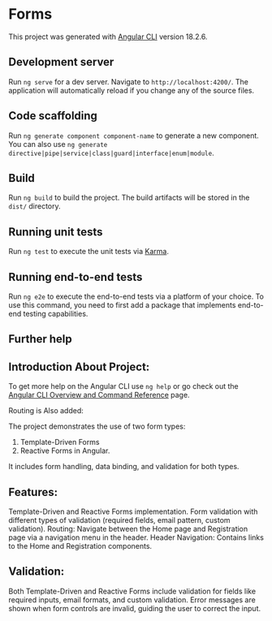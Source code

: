 # Forms

This project was generated with [Angular CLI](https://github.com/angular/angular-cli) version 18.2.6.

## Development server

Run `ng serve` for a dev server. Navigate to `http://localhost:4200/`. The application will automatically reload if you change any of the source files.

## Code scaffolding

Run `ng generate component component-name` to generate a new component. You can also use `ng generate directive|pipe|service|class|guard|interface|enum|module`.

## Build

Run `ng build` to build the project. The build artifacts will be stored in the `dist/` directory.

## Running unit tests

Run `ng test` to execute the unit tests via [Karma](https://karma-runner.github.io).

## Running end-to-end tests

Run `ng e2e` to execute the end-to-end tests via a platform of your choice. To use this command, you need to first add a package that implements end-to-end testing capabilities.

## Further help



## Introduction About Project:

To get more help on the Angular CLI use `ng help` or go check out the [Angular CLI Overview and Command Reference](https://angular.dev/tools/cli) page.

Routing is Also added:

The project demonstrates the use of two form types: 
   1. Template-Driven Forms 
   2. Reactive Forms in Angular. 
   
It includes form handling, data binding, and validation for both types.

## Features:

Template-Driven and Reactive Forms implementation.
Form validation with different types of validation (required fields, email pattern, custom validation).
Routing: Navigate between the Home page and Registration page via a navigation menu in the header.
Header Navigation: Contains links to the Home and Registration components.

## Validation:

Both Template-Driven and Reactive Forms include validation for fields like required inputs, email formats, and custom validation.
Error messages are shown when form controls are invalid, guiding the user to correct the input.




